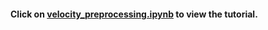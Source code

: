 #### Click on [velocity_preprocessing.ipynb](https://github.com/rebeccacombs/velocity_preprocessing/blob/main/velocity_preprocessing.ipynb) to view the tutorial. 
